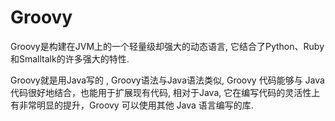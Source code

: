 # Groovy

Groovy是构建在JVM上的一个轻量级却强大的动态语言, 它结合了Python、Ruby和Smalltalk的许多强大的特性.

Groovy就是用Java写的 , Groovy语法与Java语法类似, Groovy 代码能够与 Java 代码很好地结合，也能用于扩展现有代码, 相对于Java, 它在编写代码的灵活性上有非常明显的提升，Groovy 可以使用其他 Java 语言编写的库.
